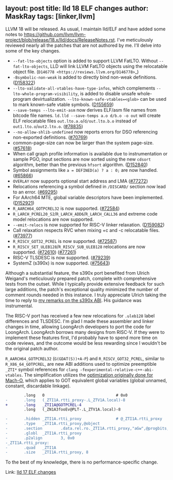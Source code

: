 layout: post
title: lld 18 ELF changes
author: MaskRay
tags: [linker,llvm]
---

LLVM 18 will be released.
As usual, I maintain lld/ELF and have added some notes to <https://github.com/llvm/llvm-project/blob/release/18.x/lld/docs/ReleaseNotes.rst>.
I've meticulously reviewed nearly all the patches that are not authored by me.
I'll delve into some of the key changes.

<!-- more -->

* `--fat-lto-objects` option is added to support LLVM FatLTO. Without `--fat-lto-objects`, LLD will link LLVM FatLTO objects using the relocatable object file.
  (`D146778 <https://reviews.llvm.org/D146778>`_)
* `-Bsymbolic-non-weak` is added to directly bind non-weak definitions.
  ([D158322](https://reviews.llvm.org/D158322))
* `--lto-validate-all-vtables-have-type-infos`, which complements
  `--lto-whole-program-visibility`, is added to disable unsafe whole-program
  devirtualization. `--lto-known-safe-vtables=<glob>` can be used
  to mark known-safe vtable symbols.
  ([D155659](https://reviews.llvm.org/D155659))
* `--save-temps --lto-emit-asm` now derives ELF/asm file names from bitcode file names.
  `ld.lld --save-temps a.o d/b.o -o out` will create ELF relocatable files
  `out.lto.a.o`/`d/out.lto.b.o` instead of `out1.lto.o`/`out2.lto.o`.
  ([#78835](https://github.com/llvm/llvm-project/pull/78835))
* `--no-allow-shlib-undefined` now reports errors for DSO referencing
  non-exported definitions.
  ([#70769](https://github.com/llvm/llvm-project/pull/70769))
* common-page-size can now be larger than the system page-size.
  ([#57618](https://github.com/llvm/llvm-project/issues/57618))
* When call graph profile information is available due to instrumentation or
  sample PGO, input sections are now sorted using the new `cdsort` algorithm,
  better than the previous `hfsort` algorithm.
  ([D152840](https://reviews.llvm.org/D152840))
* Symbol assignments like `a = DEFINED(a) ? a : 0;` are now handled.
  ([#65866](https://github.com/llvm/llvm-project/pull/65866))
* `OVERLAY` now supports optional start address and LMA
  ([#77272](https://github.com/llvm/llvm-project/pull/77272))
* Relocations referencing a symbol defined in `/DISCARD/` section now lead to
  an error.
  ([#69295](https://github.com/llvm/llvm-project/pull/69295))
* For AArch64 MTE, global variable descriptors have been implemented.
  ([D152921](https://reviews.llvm.org/D152921))
* `R_AARCH64_GOTPCREL32` is now supported.
  ([#72584](https://github.com/llvm/llvm-project/pull/72584))
* `R_LARCH_PCREL20_S2`/`R_LARCH_ADD6`/`R_LARCH_CALL36` and extreme code
  model relocations are now supported.
* `--emit-relocs` is now supported for RISC-V linker relaxation.
  ([D159082](https://reviews.llvm.org/D159082))
* Call relaxation respects RVC when mixing +c and -c relocatable files.
  ([#73977](https://github.com/llvm/llvm-project/pull/73977))
* `R_RISCV_GOT32_PCREL` is now supported.
  ([#72587](https://github.com/llvm/llvm-project/pull/72587))
* `R_RISCV_SET_ULEB128`/`R_RISCV_SUB_ULEB128` relocations are now supported.
  ([#72610](https://github.com/llvm/llvm-project/pull/72610))
  ([#77261](https://github.com/llvm/llvm-project/pull/77261))
* RISC-V TLSDESC is now supported.
  ([#79239](https://github.com/llvm/llvm-project/pull/79239))
* SystemZ (s390x) is now supported.
  ([#75643](https://github.com/llvm/llvm-project/pull/75643))

Although a substantial feature, the s390x port benefited from Ulrich Weigand's meticulously prepared patch, complete with comprehensive tests from the outset.
While I typically provide extensive feedback for such large additions, the patch's exceptional quality minimized the number of comment rounds needed in this instance.
I truly appreciate Ulrich taking the time to reply to [my remarks on the s390x ABI](/blog/2024-02-11-toolchain-notes-on-z-architecture). His guidance was instrumental.

The RISC-V port has received a few new relocations for `.uleb128` label differences and TLSDESC.
I'm glad I made these assembler and linker changes in time, allowing LoongArch developers to port the code for LoongArch.
LoongArch borrows many designs from RISC-V.
If they were to implement these features first, I'd probably have to spend more time on code reviews, and the outcome would be less rewarding since I wouldn't be the original patch author.

`R_AARCH64_GOTPCREL32` (`G(GDAT(S))+A-P`) and `R_RISCV_GOT32_PCREL`, similar to `R_X86_64_GOTPCREL`, are new ABI additions used to optimize preemptible `_ZTI*` symbol references for `clang -fexperimental-relative-c++-abi-vtables`.
The simplification utilizes the [optimization originally done for Mach-O](https://reviews.llvm.org/D6922), which applies to GOT equivalent global variables (global unnamed, constant, discardable linkage).
```diff
        .long   0                               # 0x0
-       .long   (_ZTI1A.rtti_proxy-.L_ZTV1A.local)-8
+       .long   _ZTI1A@GOTPCREL-4
        .long   (_ZN1A3fooEv@PLT-.L_ZTV1A.local)-8

-       .hidden _ZTI1A.rtti_proxy               # @_ZTI1A.rtti_proxy
-       .type   _ZTI1A.rtti_proxy,@object
-       .section        .data.rel.ro._ZTI1A.rtti_proxy,"aGw",@progbits,_ZTI1A.rtti_proxy,comdat
-       .globl  _ZTI1A.rtti_proxy
-       .p2align        3, 0x0
-_ZTI1A.rtti_proxy:
-       .quad   _ZTI1A
-       .size   _ZTI1A.rtti_proxy, 8
```

To the best of my knowledge, there is no performance-specific change.

Link: [lld 17 ELF changes](/blog/2023-07-30-lld-17-elf-changes)

